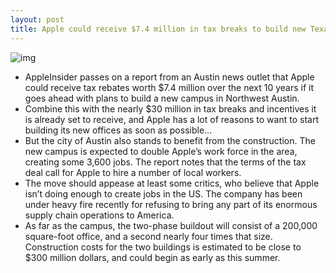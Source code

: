 ```yaml
---
layout: post
title: Apple could receive $7.4 million in tax breaks to build new Texas campus
---
```

![img](http://media.idownloadblog.com/wp-content/uploads/2012/04/apple-campus-austin.jpg)
* AppleInsider passes on a report from an Austin news outlet that Apple could receive tax rebates worth $7.4 million over the next 10 years if it goes ahead with plans to build a new campus in Northwest Austin.
* Combine this with the nearly $30 million in tax breaks and incentives it is already set to receive, and Apple has a lot of reasons to want to start building its new offices as soon as possible…
* But the city of Austin also stands to benefit from the construction. The new campus is expected to double Apple’s work force in the area, creating some 3,600 jobs. The report notes that the terms of the tax deal call for Apple to hire a number of local workers.
* The move should appease at least some critics, who believe that Apple isn’t doing enough to create jobs in the US. The company has been under heavy fire recently for refusing to bring any part of its enormous supply chain operations to America.
* As far as the campus, the two-phase buildout will consist of a 200,000 square-foot office, and a second nearly four times that size. Construction costs for the two buildings is estimated to be close to $300 million dollars, and could begin as early as this summer.

